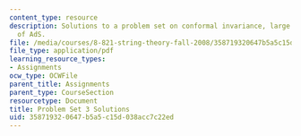```yaml
---
content_type: resource
description: Solutions to a problem set on conformal invariance, large N, and geometry
  of AdS.
file: /media/courses/8-821-string-theory-fall-2008/358719320647b5a5c15d038acc7c22ed_soln03.pdf
file_type: application/pdf
learning_resource_types:
- Assignments
ocw_type: OCWFile
parent_title: Assignments
parent_type: CourseSection
resourcetype: Document
title: Problem Set 3 Solutions
uid: 35871932-0647-b5a5-c15d-038acc7c22ed
---
```

